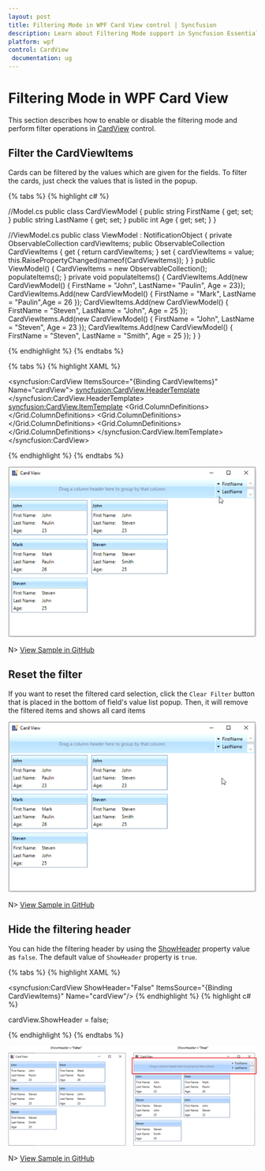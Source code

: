 ```yaml
---
layout: post
title: Filtering Mode in WPF Card View control | Syncfusion
description: Learn about Filtering Mode support in Syncfusion Essential Studio WPF Card View control, its elements and more details.
platform: wpf
control: CardView
 documentation: ug
---
```


# Filtering Mode in WPF Card View

This section describes how to enable or disable the filtering mode and perform filter operations in [CardView](https://help.syncfusion.com/cr/wpf/Syncfusion.Windows.Tools.Controls.CardView.html) control.

## Filter the CardViewItems

Cards can be filtered by the values which are given for the fields. To filter the cards, just check the values that is listed in the popup.

{% tabs %}
{% highlight c# %}

//Model.cs
public class CardViewModel
{
    public string FirstName { get; set; }
    public string LastName { get; set; }
    public int Age { get; set; }
}

//ViewModel.cs
public class ViewModel : NotificationObject
{
    private ObservableCollection<CardViewModel> cardViewItems;
    public ObservableCollection<CardViewModel> CardViewItems
    {
        get { return cardViewItems; }
        set { cardViewItems = value;
            this.RaisePropertyChanged(nameof(CardViewItems)); }
    }
    public ViewModel()
    {
        CardViewItems = new ObservableCollection<CardViewModel>();
        populateItems();
    }
    private void populateItems()
    {
        CardViewItems.Add(new CardViewModel() { FirstName = "John", LastName= "Paulin", Age = 23});
        CardViewItems.Add(new CardViewModel() { FirstName = "Mark", LastName = "Paulin",Age = 26 });
        CardViewItems.Add(new CardViewModel() { FirstName = "Steven", LastName = "John", Age = 25 });
        CardViewItems.Add(new CardViewModel() { FirstName = "John", LastName = "Steven", Age = 23 });
        CardViewItems.Add(new CardViewModel() { FirstName = "Steven", LastName = "Smith", Age = 25 });
    }
}

{% endhighlight %}
{% endtabs %}

{% tabs %}
{% highlight XAML %}

<syncfusion:CardView ItemsSource="{Binding CardViewItems}"
					 Name="cardView">
    <syncfusion:CardView.HeaderTemplate>
        <DataTemplate>
            <TextBlock Text="{Binding FirstName}"/>
        </DataTemplate>
    </syncfusion:CardView.HeaderTemplate>
    <syncfusion:CardView.ItemTemplate>
        <DataTemplate >
            <ListBox ScrollViewer.HorizontalScrollBarVisibility="Disabled">
                <ListBoxItem Padding="1">
                    <Grid>
                        <Grid.ColumnDefinitions>
                            <ColumnDefinition Width="75" />
                            <ColumnDefinition />
                        </Grid.ColumnDefinitions>
                        <TextBlock Text="First Name:" />
                        <TextBlock Grid.Column="1"
                                   Text="{Binding FirstName,
                                          UpdateSourceTrigger=PropertyChanged}" />
                    </Grid>
                </ListBoxItem>
                <ListBoxItem Padding="1">
                    <Grid>
                        <Grid.ColumnDefinitions>
                            <ColumnDefinition Width="75" />
                            <ColumnDefinition Width="*" />
                        </Grid.ColumnDefinitions>
                        <TextBlock Text="Last Name:" />
                        <TextBlock Grid.Column="1" 
                                   Text="{Binding LastName, 
                                          UpdateSourceTrigger=PropertyChanged}" />
                    </Grid>
                </ListBoxItem>
                <ListBoxItem Padding="1">
                    <Grid>
                        <Grid.ColumnDefinitions>
                            <ColumnDefinition Width="75" />
                            <ColumnDefinition Width="*" />
                        </Grid.ColumnDefinitions>
                        <TextBlock Text="Age:" />
                        <TextBlock Grid.Column="1"
                                   Text="{Binding Age,
                                          UpdateSourceTrigger=PropertyChanged}" />
                    </Grid>
                </ListBoxItem>
            </ListBox>
        </DataTemplate>
    </syncfusion:CardView.ItemTemplate>        
</syncfusion:CardView>

{% endhighlight %}
{% endtabs %}

![wpf card view items filetred based on the field values](Grouping-Sorting-Filtering_images/filtering.gif)

N> [View Sample in GitHub](https://github.com/SyncfusionExamples/syncfusion-wpf-card-view-examples/blob/master/Samples/Editing)

## Reset the filter

If you want to reset the filtered card selection, click the `Clear Filter` button that is placed in the bottom of field's value list popup. Then, it will remove the filtered items and shows all card items

![wpf card view control clears the created filtered items](Grouping-Sorting-Filtering_images/clearfilter.gif)

N> [View Sample in GitHub](https://github.com/SyncfusionExamples/syncfusion-wpf-card-view-examples/blob/master/Samples/Editing)

## Hide the filtering header

You can hide the filtering header by using the [ShowHeader](https://help.syncfusion.com/cr/wpf/Syncfusion.Windows.Tools.Controls.CardView.html#Syncfusion_Windows_Tools_Controls_CardView_ShowHeader) property value as `false`. The default value of `ShowHeader` property is `true`.

{% tabs %}
{% highlight XAML %}

<syncfusion:CardView ShowHeader="False" 
                     ItemsSource="{Binding CardViewItems}"
					 Name="cardView"/>
{% endhighlight %}
{% highlight c# %}

cardView.ShowHeader = false;

{% endhighlight %}
{% endtabs %}

![wpf card view control hides the filtering header](Grouping-Sorting-Filtering_images/hidegroupheader.png)

N> [View Sample in GitHub](https://github.com/SyncfusionExamples/syncfusion-wpf-card-view-examples/blob/master/Samples/Editing)
